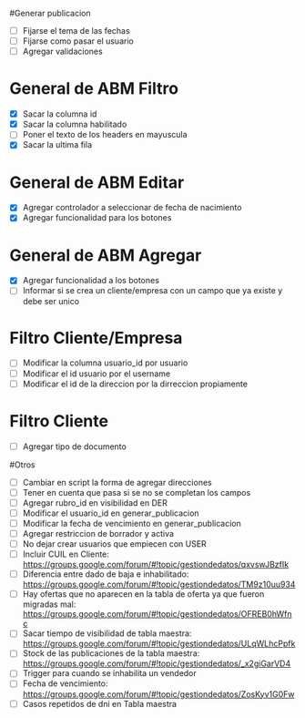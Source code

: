 #Generar publicacion
- [ ] Fijarse el tema de las fechas
- [ ] Fijarse como pasar el usuario
- [ ] Agregar validaciones

# General de ABM Filtro
- [x] Sacar la columna id
- [x] Sacar la columna habilitado
- [ ] Poner el texto de los headers en mayuscula
- [x] Sacar la ultima fila

# General de ABM Editar
- [x] Agregar controlador a seleccionar de fecha de nacimiento
- [x] Agregar funcionalidad para los botones

# General de ABM Agregar
- [x] Agregar funcionalidad a los botones
- [ ] Informar si se crea un cliente/empresa con un campo que ya existe y debe ser unico

# Filtro Cliente/Empresa
- [ ] Modificar la columna usuario_id por usuario
- [ ] Modificar el id usuario por el username
- [ ] Modificar el id de la direccion por la dirreccion propiamente

# Filtro Cliente
- [ ] Agregar tipo de documento

#Otros
- [ ] Cambiar en script la forma de agregar direcciones
- [ ] Tener en cuenta que pasa si se no se completan los campos
- [ ] Agregar rubro_id en visibilidad en DER
- [ ] Modificar el usuario_id en generar_publicacion
- [ ] Modificar la fecha de vencimiento en generar_publicacion
- [ ] Agregar restriccion de borrador y activa
- [ ] No dejar crear usuarios que empiecen con USER
- [ ] Incluir CUIL en Cliente: https://groups.google.com/forum/#!topic/gestiondedatos/qxvswJBzfIk
- [ ] Diferencia entre dado de baja e inhabilitado: https://groups.google.com/forum/#!topic/gestiondedatos/TM9z10uu934
- [ ] Hay ofertas que no aparecen en la tabla de oferta ya que fueron migradas mal: https://groups.google.com/forum/#!topic/gestiondedatos/OFREB0hWfnc
- [ ] Sacar tiempo de visibilidad de tabla maestra: https://groups.google.com/forum/#!topic/gestiondedatos/ULqWLhcPpfk
- [ ] Stock de las publicaciones de la tabla maestra: https://groups.google.com/forum/#!topic/gestiondedatos/_x2giGarVD4
- [ ] Trigger para cuando se inhabilita un vendedor
- [ ] Fecha de vencimiento: https://groups.google.com/forum/#!topic/gestiondedatos/ZosKyv1G0Fw
- [ ] Casos repetidos de dni en Tabla maestra